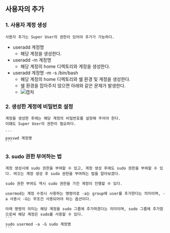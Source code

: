 ## 사용자의 추가

### 1. 사용자 계정 생성

    사용자 추가는 Super User의 권한이 있어야 추가가 가능하다.

 * useradd 계정명
   * 해당 계정을 생성한다.
 * useradd -m 계정명
   * 해당 계정의 home 디렉토리와 계정을 생성한다.
 * useradd 계정명 -m -s /bin/bash
   * 해당 계정의 home 디렉토리와 쉘 환경 및 계정을 생성한다.
   * 쉘 환경을 잡아주지 않으면 아래와 같은 문제가 발생한다.
   * ![캡처](https://user-images.githubusercontent.com/31675104/64963231-e436b380-d8d3-11e9-8165-2e57825aa401.PNG)

### 2. 생성한 계정에 비밀번호 설정

    계정을 생성한 후에는 해당 계정의 비밀번호를 설정해 주어야 한다.
    이떄도 Super User의 권한이 필요하다.

    ```
    passwd 계정명
    ```

### 3. sudo 권한 부여하는 법
    
    계정 생성시에 sudo 권한을 부여할 수 있고, 계정 생성 후에도 sudo 권한을 부여할 수 있다. 여깃는 계정 생성 후 sudo 권한을 부여하는 법을 알아보겠다.

    sudo 권한 부여도 역시 sudo 권한을 가진 계정이 진행할 수 있다.

    usermod는 계정 수정시 사용하는 명령어로 -a는 group에 user를 추가한다는 의미이며, -a 사용시 -G는 무조건 사용되어야 하는 옵션이다.

    아래 명령의 의미는 해당 계정을 sudo 그룹에 추가하겠다는 의미이며, sudo 그룹에 추가함으로써 해당 계정은 sudo를 사용할 수 있다.
    ```
    sudo usermod -a -G sudo 계정명
    ```